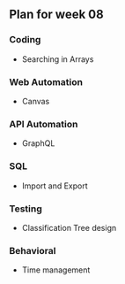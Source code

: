 ## Plan for week 08 ##

### Coding
- Searching in Arrays

### Web Automation
- Canvas 

### API Automation
- GraphQL

### SQL
- Import and Export 

### Testing
- Classification Tree design

### Behavioral
- Time management
